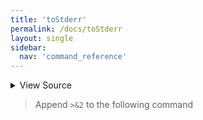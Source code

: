 ```yaml
---
title: 'toStderr'
permalink: /docs/toStderr
layout: single
sidebar:
  nav: 'command_reference'
---
```




<details>
  <summary>View Source</summary>

{% highlight sh %}

# Because '%s' and similar formatters are so common, look for a '%' formatter (but only one, and not after the --)

local command="$1"
shift

!fn --shellpen-private writeDSL $command "$@"

# Chomp the newline and replace it with ' >&2newline'
__SHELLPEN_SOURCES_TEXTS[$SHELLPEN_PEN_INDEX]="${__SHELLPEN_SOURCES_TEXTS[$SHELLPEN_PEN_INDEX]/%$NEWLINE/ >&2$NEWLINE}"
{% endhighlight %}

</details>



> Append `>&2` to the following command







